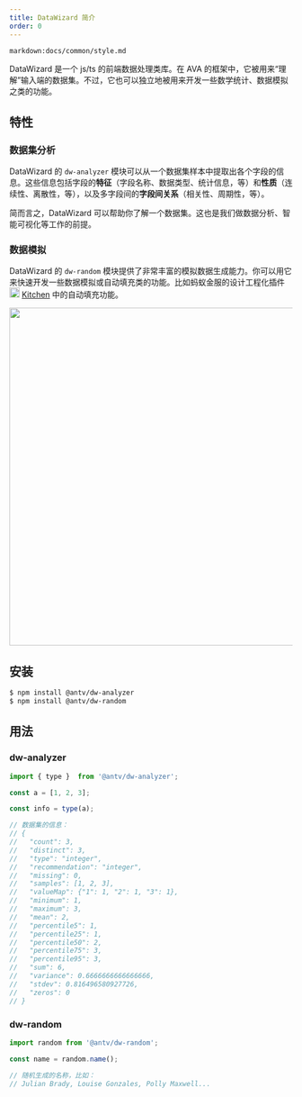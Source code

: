 ```yaml
---
title: DataWizard 简介
order: 0
---
```


`markdown:docs/common/style.md`

<div class="doc-md">

DataWizard 是一个 js/ts 的前端数据处理类库。在 AVA 的框架中，它被用来“理解”输入端的数据集。不过，它也可以独立地被用来开发一些数学统计、数据模拟之类的功能。


## 特性

### 数据集分析

DataWizard 的 `dw-analyzer` 模块可以从一个数据集样本中提取出各个字段的信息。这些信息包括字段的**特征**（字段名称、数据类型、统计信息，等）和**性质**（连续性、离散性，等），以及多字段间的**字段间关系**（相关性、周期性，等）。

简而言之，DataWizard 可以帮助你了解一个数据集。这也是我们做数据分析、智能可视化等工作的前提。

### 数据模拟

DataWizard 的 `dw-random` 模块提供了非常丰富的模拟数据生成能力。你可以用它来快速开发一些数据模拟或自动填充类的功能。比如蚂蚁金服的设计工程化插件 <img src="https://gw.alipayobjects.com/zos/rmsportal/LFooOLwmxGLsltmUjTAP.svg" width="18"> [Kitchen](https://kitchen.alipay.com/) 中的自动填充功能。

<div align="center">
<img src="https://gw.alipayobjects.com/zos/antfincdn/6gRaznRUDU/kitchendatamockcn.png" width="600" />
</div>

## 安装

```bash
$ npm install @antv/dw-analyzer
$ npm install @antv/dw-random
```

## 用法

### dw-analyzer

```js
import { type }  from '@antv/dw-analyzer';

const a = [1, 2, 3];

const info = type(a);

// 数据集的信息：
// {
//   "count": 3,
//   "distinct": 3,
//   "type": "integer",
//   "recommendation": "integer",
//   "missing": 0,
//   "samples": [1, 2, 3],
//   "valueMap": {"1": 1, "2": 1, "3": 1},
//   "minimum": 1,
//   "maximum": 3,
//   "mean": 2,
//   "percentile5": 1,
//   "percentile25": 1,
//   "percentile50": 2,
//   "percentile75": 3,
//   "percentile95": 3,
//   "sum": 6,
//   "variance": 0.6666666666666666,
//   "stdev": 0.816496580927726,
//   "zeros": 0
// }
```

### dw-random

```js
import random from '@antv/dw-random';

const name = random.name();

// 随机生成的名称，比如：
// Julian Brady, Louise Gonzales, Polly Maxwell...
```

</div>
